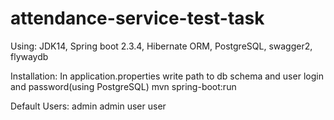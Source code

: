 # attendance-service-test-task
Using:
JDK14, Spring boot 2.3.4, Hibernate ORM, PostgreSQL, swagger2, flywaydb

Installation:
In application.properties write path to db schema and user login and password(using PostgreSQL)
mvn spring-boot:run

Default Users:
admin admin
user user
